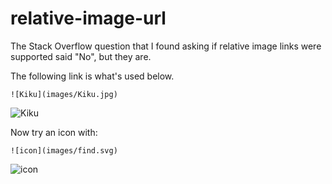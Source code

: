 # relative-image-url
The Stack Overflow question that I found asking if relative image links were supported said "No", but they are.

The following link is what's used below.

    ![Kiku](images/Kiku.jpg)

![Kiku](images/Kiku.jpg)

Now try an icon with:
    
    ![icon](images/find.svg)   

![icon](images/find.svg)
